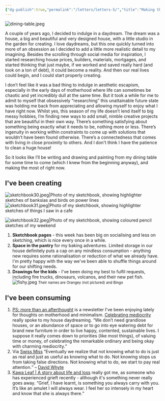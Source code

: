 ```yaml
---
{"dg-publish":true,"permalink":"/letters/letters-5/","title":"Making the most of right now","tags":["letters"],"noteIcon":""}
---
```


![dining-table.jpeg](/img/user/assets/dining-table.jpeg)

A couple of years ago, I decided to indulge in a daydream. The dream was a house, a big and beautiful and very designed house, with a little studio in the garden for creating. I love daydreams, but this one quickly turned into more of an obsession as I decided to add a little more realistic detail to my imagining. Besides the scrolling through social media for inspiration, I started researching house prices, builders, materials, mortgages, and started thinking that just maybe, if we worked and saved really hard (and took on a ton of debt), it could become a reality. And then our real lives could begin, and I could start properly creating.

I don’t feel like it was a bad thing to indulge in aesthetic escapism, especially in the early days of motherhood where life can sometimes be chaotic and yet incredibly dull at the same time. But it took a while for me to admit to myself that obsessively “researching” this unattainable future state was holding me back from appreciating and allowing myself to enjoy what I have right now. Whilst yes, this season of my life doesn’t lend itself to big messy hobbies, I’m finding new ways to add small, nimble creative projects that are beautiful in their own way. There’s something satisfying about something being exactly what it needs to be, nothing more or less. There’s ingenuity in working within constraints to come up with solutions that wouldn’t have been found otherwise. There’s a connectedness that comes with living in close proximity to others. And I don't think I have the patience to clean a huge house!

So it looks like I’ll be writing and drawing and painting from my dining table for some time to come (which I knew from the beginning anyway), and making the most of right now.

## I've been creating
![sketchbook30.jpeg|Photo of my sketchbook, showing highlighter sketches of banksias and birds on power lines](/img/user/assets/sketchbook30.jpeg)
![sketchbook31.jpeg|Photo of my sketchbook, showing highlighter sketches of things I saw in a cafe](/img/user/assets/sketchbook31.jpeg)

![sketchbook32.jpeg|Photo of my sketchbook, showing coloured pencil sketches of my weekend](/img/user/assets/sketchbook32.jpeg)

1. **Sketchbook pages** - this week has been big on socialising and less on sketching, which is nice every once in a while.
2. **Space in the pantry** for my baking adventures. Limited storage in our house definitely puts a cap on any mindless consumption - anything new requires some rationalisation or reduction of what we already have. I'm pretty happy with the way we've been able to shuffle things around for our shifting needs.
3. **Drawings for the kids** - I've been doing my best to fulfil requests, including fire trucks, dinosaurs, volcanos, and their new pet fish.
![fishy.jpeg](/img/user/assets/fishy.jpeg)
<small>Their names are Orangey (not pictured) and Bingo</small>

## I've been consuming
1. [PS: more than an afterthought](https://practisingsimplicity.substack.com/) is a newsletter I've been enjoying lately for thoughts on motherhood and minimalism. [Celebrating mediocrity](https://practisingsimplicity.substack.com/p/celebrating-mediocrity) really spoke to my house daydreaming. <q>We don’t need grandiose houses, or an abundance of space or to go into eye watering debt for brand new furniture in order to live happy, contented, sustainable lives. I suppose it really comes down to priorities (like most things), of valuing time or money, of celebrating the remarkable ordinary and being okay with charming mediocrity.</q>
2. Via [Swiss Miss](https://www.swiss-miss.com/2023/03/not-knowing-what-to-do.html)
	<q>Eventually we realize that not knowing what to do is just as real and just as useful as knowing what to do. Not knowing stops us from taking false directions. Not knowing what to do, we start to pay real attention.</q> – [David Whyte](https://www.instagram.com/p/CpymUriJXhJ/?igshid=YmMyMTA2M2Y%3D) 
3. [Kawa Leaf | A story about life and loss](https://hellolunchlady.com.au/blogs/blog/kawa-leaf) really got me, as someone who has experienced grieft recently - although it's something never really goes away.
<q>Grief, I have learnt, is something you always carry with you. It’s like an amulet I will always wear. I feel her so intensely in my heart and know that she is always there.</q>